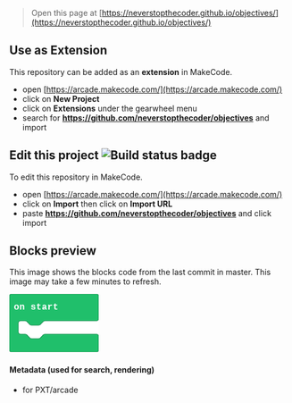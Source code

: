 


> Open this page at [https://neverstopthecoder.github.io/objectives/](https://neverstopthecoder.github.io/objectives/)

## Use as Extension

This repository can be added as an **extension** in MakeCode.

* open [https://arcade.makecode.com/](https://arcade.makecode.com/)
* click on **New Project**
* click on **Extensions** under the gearwheel menu
* search for **https://github.com/neverstopthecoder/objectives** and import

## Edit this project ![Build status badge](https://github.com/neverstopthecoder/objectives/workflows/MakeCode/badge.svg)

To edit this repository in MakeCode.

* open [https://arcade.makecode.com/](https://arcade.makecode.com/)
* click on **Import** then click on **Import URL**
* paste **https://github.com/neverstopthecoder/objectives** and click import

## Blocks preview

This image shows the blocks code from the last commit in master.
This image may take a few minutes to refresh.

![A rendered view of the blocks](https://github.com/neverstopthecoder/objectives/raw/master/.github/makecode/blocks.png)

#### Metadata (used for search, rendering)

* for PXT/arcade
<script src="https://makecode.com/gh-pages-embed.js"></script><script>makeCodeRender("{{ site.makecode.home_url }}", "{{ site.github.owner_name }}/{{ site.github.repository_name }}");</script>
